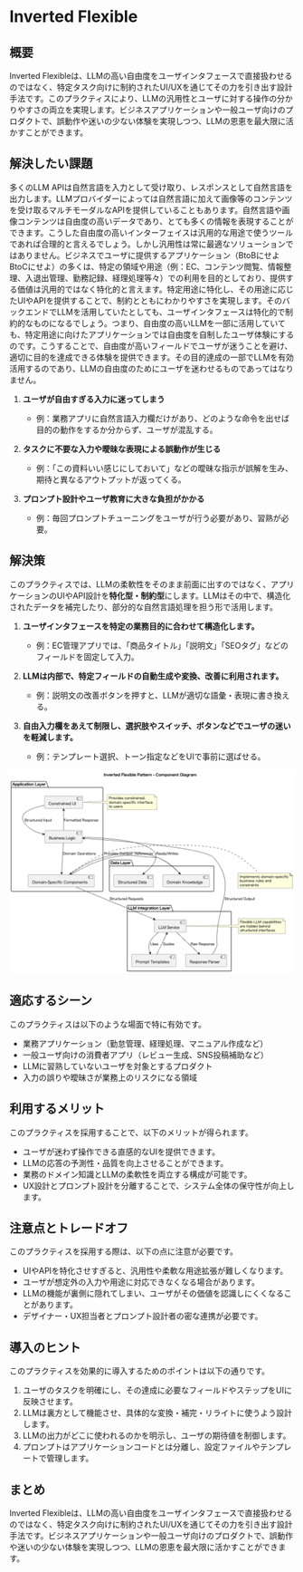 # Inverted Flexible

## 概要
Inverted Flexibleは、LLMの高い自由度をユーザインタフェースで直接扱わせるのではなく、特定タスク向けに制約されたUI/UXを通じてその力を引き出す設計手法です。このプラクティスにより、LLMの汎用性とユーザに対する操作の分かりやすさの両立を実現します。ビジネスアプリケーションや一般ユーザ向けのプロダクトで、誤動作や迷いの少ない体験を実現しつつ、LLMの恩恵を最大限に活かすことができます。

## 解決したい課題
多くのLLM APIは自然言語を入力として受け取り、レスポンスとして自然言語を出力します。LLMプロバイダーによっては自然言語に加えて画像等のコンテンツを受け取るマルチモーダルなAPIを提供していることもあります。自然言語や画像コンテンツは自由度の高いデータであり、とても多くの情報を表現することができます。こうした自由度の高いインターフェイスは汎用的な用途で使うツールであれば合理的と言えるでしょう。しかし汎用性は常に最適なソリューションではありません。ビジネスでユーザに提供するアプリケーション（BtoBにせよBtoCにせよ）の多くは、特定の領域や用途（例：EC、コンテンツ閲覧、情報整理、入退出管理、勤務記録、経理処理等々）での利用を目的としており、提供する価値は汎用的ではなく特化的と言えます。特定用途に特化し、その用途に応じたUIやAPIを提供することで、制約とともにわかりやすさを実現します。そのバックエンドでLLMを活用していたとしても、ユーザインタフェースは特化的で制約的なものになるでしょう。つまり、自由度の高いLLMを一部に活用していても、特定用途に向けたアプリケーションでは自由度を自制したユーザ体験にするのです。こうすることで、自由度が高いフィールドでユーザが迷うことを避け、適切に目的を達成できる体験を提供できます。その目的達成の一部でLLMを有効活用するのであり、LLMの自由度のためにユーザを迷わせるものであってはなりません。

1. **ユーザが自由すぎる入力に迷ってしまう**
   - 例：業務アプリに自然言語入力欄だけがあり、どのような命令を出せば目的の動作をするか分からず、ユーザが混乱する。

2. **タスクに不要な入力や曖昧な表現による誤動作が生じる**
   - 例：「この資料いい感じにしておいて」などの曖昧な指示が誤解を生み、期待と異なるアウトプットが返ってくる。

3. **プロンプト設計やユーザ教育に大きな負担がかかる**
   - 例：毎回プロンプトチューニングをユーザが行う必要があり、習熟が必要。

## 解決策
このプラクティスでは、LLMの柔軟性をそのまま前面に出すのではなく、アプリケーションのUIやAPI設計を**特化型・制約型**にします。LLMはその中で、構造化されたデータを補完したり、部分的な自然言語処理を担う形で活用します。

1. **ユーザインタフェースを特定の業務目的に合わせて構造化します。**
   - 例：EC管理アプリでは、「商品タイトル」「説明文」「SEOタグ」などのフィールドを固定して入力。

2. **LLMは内部で、特定フィールドの自動生成や変換、改善に利用されます。**
   - 例：説明文の改善ボタンを押すと、LLMが適切な語彙・表現に書き換える。

3. **自由入力欄をあえて制限し、選択肢やスイッチ、ボタンなどでユーザの迷いを軽減します。**
   - 例：テンプレート選択、トーン指定などをUIで事前に選ばせる。

![image](./uml/images/inverted_flexible.png)

## 適応するシーン
このプラクティスは以下のような場面で特に有効です。

- 業務アプリケーション（勤怠管理、経理処理、マニュアル作成など）
- 一般ユーザ向けの消費者アプリ（レビュー生成、SNS投稿補助など）
- LLMに習熟していないユーザを対象とするプロダクト
- 入力の誤りや曖昧さが業務上のリスクになる領域

## 利用するメリット
このプラクティスを採用することで、以下のメリットが得られます。

- ユーザが迷わず操作できる直感的なUIを提供できます。
- LLMの応答の予測性・品質を向上させることができます。
- 業務のドメイン知識とLLMの柔軟性を両立する構成が可能です。
- UX設計とプロンプト設計を分離することで、システム全体の保守性が向上します。

## 注意点とトレードオフ
このプラクティスを採用する際は、以下の点に注意が必要です。

- UIやAPIを特化させすぎると、汎用性や柔軟な用途拡張が難しくなります。
- ユーザが想定外の入力や用途に対応できなくなる場合があります。
- LLMの機能が裏側に隠れてしまい、ユーザがその価値を認識しにくくなることがあります。
- デザイナー・UX担当者とプロンプト設計者の密な連携が必要です。

## 導入のヒント
このプラクティスを効果的に導入するためのポイントは以下の通りです。

1. ユーザのタスクを明確にし、その達成に必要なフィールドやステップをUIに反映させます。
2. LLMは裏方として機能させ、具体的な変換・補完・リライトに使うよう設計します。
3. LLMの出力がどこに使われるのかを明示し、ユーザの期待値を制御します。
4. プロンプトはアプリケーションコードとは分離し、設定ファイルやテンプレートで管理します。

## まとめ
Inverted Flexibleは、LLMの高い自由度をユーザインタフェースで直接扱わせるのではなく、特定タスク向けに制約されたUI/UXを通じてその力を引き出す設計手法です。ビジネスアプリケーションや一般ユーザ向けのプロダクトで、誤動作や迷いの少ない体験を実現しつつ、LLMの恩恵を最大限に活かすことができます。